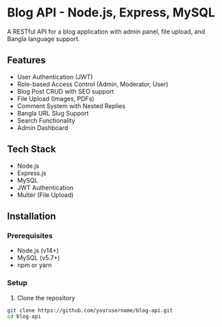# Blog API - Node.js, Express, MySQL

A RESTful API for a blog application with admin panel, file upload, and Bangla language support.

## Features
- User Authentication (JWT)
- Role-based Access Control (Admin, Moderator, User)
- Blog Post CRUD with SEO support
- File Upload (Images, PDFs)
- Comment System with Nested Replies
- Bangla URL Slug Support
- Search Functionality
- Admin Dashboard

## Tech Stack
- Node.js
- Express.js
- MySQL
- JWT Authentication
- Multer (File Upload)

## Installation

### Prerequisites
- Node.js (v14+)
- MySQL (v5.7+)
- npm or yarn

### Setup
1. Clone the repository
```bash
git clone https://github.com/yourusername/blog-api.git
cd blog-api